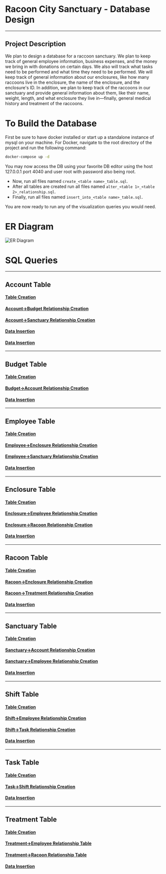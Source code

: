 # Racoon City Sanctuary - Database Design
***
## Project Description
We plan to design a database for a raccoon sanctuary. We plan to keep track of general employee information, business expenses, and the money we bring in with donations on certain days. 
We also will track what tasks need to be performed and what time they need to be performed.  We will keep track of general information about our enclosures, like how many raccoons live in the enclosure, the name of the enclosure, and the enclosure's ID. 
In addition, we plan to keep track of the raccoons in our sanctuary and provide general information about them, like their name, weight, length, and what enclosure they live in—finally, general medical history and treatment of the raccoons.

# To Build the Database
First be sure to have docker installed or start up a standalone instance of mysql on your machine.
For Docker, navigate to the root directory of the project and run the following command:
```BASH
docker-compose up -d
```
You may now access the DB using your favorite DB editor using the host 127.0.0.1 port 4040 and user root with password 
also being root.
- Now, run all files named `create_<table name>_table.sql`.
- After all tables are created run all files named `alter_<table 1>_<table 2>_relationship.sql`.
- Finally, run all files named `insert_into_<table name>_table.sql`.

You are now ready to run any of the visualization queries you would need.


# ER Diagram
![ER Diagram](er-diagram.png)

# SQL Queries

***
## Account Table
#### [Table Creation](Account/create_account_table.sql)
#### [Account->Budget Relationship Creation](Account/alter_account_budget_relationship.sql)
#### [Account->Sanctuary Relationship Creation](Account/alter_account_sanctuary_relationship.sql)
#### [Data Insertion](Account/insert_into_account_table.sql)
#### [Data Insertion](Account/insert_into_account_table.sql)
***
## Budget Table
#### [Table Creation](Budget/create_budget_table.sql)
#### [Budget->Account Relationship Creation](Budget/alter_budget_account_relationship.sql)
#### [Data Insertion](Budget/insert_into_budget_table.sql)
*** 
## Employee Table
#### [Table Creation](Employee/create_employee_table.sql)
#### [Employee->Enclosure Relationship Creation](Employee/alter_table_employee_enclosure_relationship.sql)
#### [Employee->Sanctuary Relationship Creation](Employee/alter_table_employee_sanctuary_relationship.sql)
#### [Data Insertion](Employee/insert_into_employee_table.sql)
***
## Enclosure Table
#### [Table Creation](Enclosure/create_enclosure_table.sql)
#### [Enclosure->Employee Relationship Creation](Enclosure/alter_table_enclosure_employee_relationship.sql)
#### [Enclosure->Racoon Relationship Creation](Enclosure/alter_table_enclosure_racoon_relationship.sql)
#### [Data Insertion](Enclosure/insert_into_enclosure_table.sql)
***
## Racoon Table
#### [Table Creation](Racoon/create_racoon_table.sql)
#### [Racoon->Enclosure Relationship Creation](Racoon/alter_table_racoon_enclosure_relationship.sql)
#### [Racoon->Treatment Relationship Creation](Racoon/alter_table_racoon_treatment_relationship.sql)
#### [Data Insertion](Racoon/insert_into_racoon_table.sql)
***
## Sanctuary Table
#### [Table Creation](Sanctuary/create_sanctuary_table.sql)
#### [Sanctuary->Account Relationship Creation](Sanctuary/alter_table_sanctuary_account_relationship.sql)
#### [Sanctuary->Employee Relationship Creation](Sanctuary/alter_table_sanctuary_employee_relationship.sql)
#### [Data Insertion](Sanctuary/insert_into_sanctuary_table.sql)
***
## Shift Table
#### [Table Creation](Shift/create_shift_table.sql)
#### [Shift->Employee Relationship Creation](Shift/alter_table_shift_employee_relationship.sql)
#### [Shift->Task Relationship Creation](Shift/alter_table_shift_task_relationship.sql)
#### [Data Insertion](Shift/insert_into_shift_table.sql)
***
## Task Table
#### [Table Creation](Task/create_task_table.sql)
#### [Task->Shift Relationship Creation](Task/alter_table_task_shift_relationship.sql)
#### [Data Insertion](Task/insert_into_task_table.sql)
***
## Treatment Table
#### [Table Creation](Treatment/create_treatment_table.sql)
#### [Treatment->Employee Relationship Table](Treatment/alter_table_treatment_employee_relationship.sql)
#### [Treatment->Racoon Relationship Table](Treatment/alter_table_treatment_racoon_relationship.sql)
#### [Data Insertion](Treatment/insert_into_treatment_table.sql)